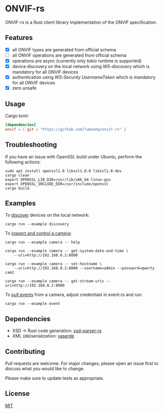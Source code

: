 # ONVIF-rs

ONVIF-rs is a Rust client library implementation of the ONVIF specification.

## Features

- [x] all ONVIF types are generated from official schema
- [ ] all ONVIF operations are generated from official schema
- [x] operations are async (currently only _tokio_ runtime is supported)
- [x] device discovery on the local network using _WS-discovery_ which is mandatory for all ONVIF devices
- [x] authentication using _WS-Security UsernameToken_ which is mandatory for all ONVIF devices
- [x] zero unsafe

## Usage

Cargo.toml:

```toml
[dependencies]
onvif = { git = "https://github.com/lumeohq/onvif-rs" }
```

## Troubleshooting

If you have an issue with OpenSSL build under Ubuntu, perform the following actions:

```
sudo apt install openssl1.0 libssl1.0.0 libssl1.0-dev
cargo clean
export OPENSSL_LIB_DIR=/usr/lib/x86_64-linux-gnu
export OPENSSL_INCLUDE_DIR=/usr/include/openssl
cargo build
```

## Examples

To [discover](onvif/examples/discovery.rs) devices on the local network:

```shell script
cargo run --example discovery
```

To [inspect and control a camera](onvif/examples/camera.rs):

```shell script
cargo run --example camera -- help

cargo run --example camera -- get-system-date-and-time \
    --uri=http://192.168.0.2:8000

cargo run --example camera -- set-hostname \
    --uri=http://192.168.0.2:8000 --username=admin --password=qwerty cam2

cargo run --example camera -- get-stream-uris --uri=http://192.168.0.2:8000
```

To [pull events](onvif/examples/event.rs) from a camera, adjust credentials in event.rs and run:

```shell script
cargo run --example event
```

## Dependencies

- XSD -> Rust code generation: [xsd-parser-rs](https://github.com/lumeohq/xsd-parser-rs)
- XML (de)serialization: [yaserde](https://github.com/media-io/yaserde)

## Contributing

Pull requests are welcome. For major changes, please open an issue first to discuss what you would like to change.

Please make sure to update tests as appropriate.

## License

[MIT](LICENSE)
